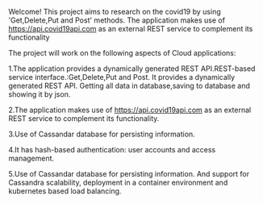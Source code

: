  Welcome!
 This project aims to research on the covid19 by using 'Get,Delete,Put and Post' methods.
 The application makes use of https://api.covid19api.com as an external REST service to complement its functionality

The project will work on the following aspects of Cloud applications:

1.The application provides a dynamically generated REST API.REST-based service interface.:Get,Delete,Put and Post.
  It provides a dynamically generated REST API. Getting all data in database,saving to database and showing it by json.

2.The application makes use of https://api.covid19api.com as an external REST service to complement its functionality.

3.Use of Cassandar database for persisting information.

4.It has hash-based authentication: user accounts and access management.

5.Use of Cassandar database for persisting information. And support for Cassandra scalability, deployment in a container environment and  kubernetes based load balancing.



